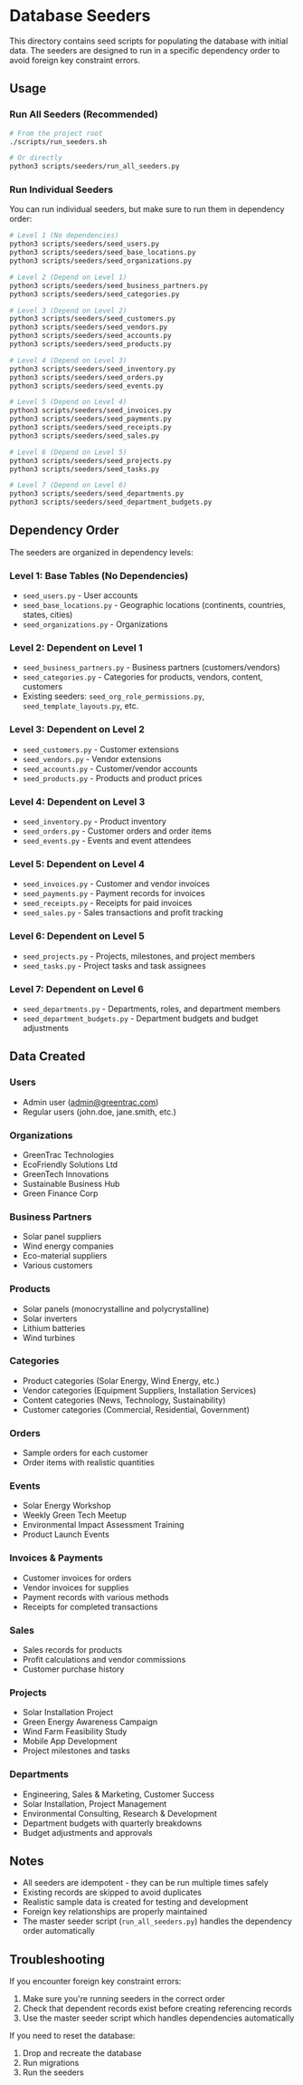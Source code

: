 # Database Seeders

This directory contains seed scripts for populating the database with initial data. The seeders are designed to run in a specific dependency order to avoid foreign key constraint errors.

## Usage

### Run All Seeders (Recommended)

```bash
# From the project root
./scripts/run_seeders.sh

# Or directly
python3 scripts/seeders/run_all_seeders.py
```

### Run Individual Seeders

You can run individual seeders, but make sure to run them in dependency order:

```bash
# Level 1 (No dependencies)
python3 scripts/seeders/seed_users.py
python3 scripts/seeders/seed_base_locations.py
python3 scripts/seeders/seed_organizations.py

# Level 2 (Depend on Level 1)
python3 scripts/seeders/seed_business_partners.py
python3 scripts/seeders/seed_categories.py

# Level 3 (Depend on Level 2)
python3 scripts/seeders/seed_customers.py
python3 scripts/seeders/seed_vendors.py
python3 scripts/seeders/seed_accounts.py
python3 scripts/seeders/seed_products.py

# Level 4 (Depend on Level 3)
python3 scripts/seeders/seed_inventory.py
python3 scripts/seeders/seed_orders.py
python3 scripts/seeders/seed_events.py

# Level 5 (Depend on Level 4)
python3 scripts/seeders/seed_invoices.py
python3 scripts/seeders/seed_payments.py
python3 scripts/seeders/seed_receipts.py
python3 scripts/seeders/seed_sales.py

# Level 6 (Depend on Level 5)
python3 scripts/seeders/seed_projects.py
python3 scripts/seeders/seed_tasks.py

# Level 7 (Depend on Level 6)
python3 scripts/seeders/seed_departments.py
python3 scripts/seeders/seed_department_budgets.py
```

## Dependency Order

The seeders are organized in dependency levels:

### Level 1: Base Tables (No Dependencies)
- `seed_users.py` - User accounts
- `seed_base_locations.py` - Geographic locations (continents, countries, states, cities)
- `seed_organizations.py` - Organizations

### Level 2: Dependent on Level 1
- `seed_business_partners.py` - Business partners (customers/vendors)
- `seed_categories.py` - Categories for products, vendors, content, customers
- Existing seeders: `seed_org_role_permissions.py`, `seed_template_layouts.py`, etc.

### Level 3: Dependent on Level 2
- `seed_customers.py` - Customer extensions
- `seed_vendors.py` - Vendor extensions
- `seed_accounts.py` - Customer/vendor accounts
- `seed_products.py` - Products and product prices

### Level 4: Dependent on Level 3
- `seed_inventory.py` - Product inventory
- `seed_orders.py` - Customer orders and order items
- `seed_events.py` - Events and event attendees

### Level 5: Dependent on Level 4
- `seed_invoices.py` - Customer and vendor invoices
- `seed_payments.py` - Payment records for invoices
- `seed_receipts.py` - Receipts for paid invoices
- `seed_sales.py` - Sales transactions and profit tracking

### Level 6: Dependent on Level 5
- `seed_projects.py` - Projects, milestones, and project members
- `seed_tasks.py` - Project tasks and task assignees

### Level 7: Dependent on Level 6
- `seed_departments.py` - Departments, roles, and department members
- `seed_department_budgets.py` - Department budgets and budget adjustments

## Data Created

### Users
- Admin user (admin@greentrac.com)
- Regular users (john.doe, jane.smith, etc.)

### Organizations
- GreenTrac Technologies
- EcoFriendly Solutions Ltd
- GreenTech Innovations
- Sustainable Business Hub
- Green Finance Corp

### Business Partners
- Solar panel suppliers
- Wind energy companies
- Eco-material suppliers
- Various customers

### Products
- Solar panels (monocrystalline and polycrystalline)
- Solar inverters
- Lithium batteries
- Wind turbines

### Categories
- Product categories (Solar Energy, Wind Energy, etc.)
- Vendor categories (Equipment Suppliers, Installation Services)
- Content categories (News, Technology, Sustainability)
- Customer categories (Commercial, Residential, Government)

### Orders
- Sample orders for each customer
- Order items with realistic quantities

### Events
- Solar Energy Workshop
- Weekly Green Tech Meetup
- Environmental Impact Assessment Training
- Product Launch Events

### Invoices & Payments
- Customer invoices for orders
- Vendor invoices for supplies
- Payment records with various methods
- Receipts for completed transactions

### Sales
- Sales records for products
- Profit calculations and vendor commissions
- Customer purchase history

### Projects
- Solar Installation Project
- Green Energy Awareness Campaign
- Wind Farm Feasibility Study
- Mobile App Development
- Project milestones and tasks

### Departments
- Engineering, Sales & Marketing, Customer Success
- Solar Installation, Project Management
- Environmental Consulting, Research & Development
- Department budgets with quarterly breakdowns
- Budget adjustments and approvals

## Notes

- All seeders are idempotent - they can be run multiple times safely
- Existing records are skipped to avoid duplicates
- Realistic sample data is created for testing and development
- Foreign key relationships are properly maintained
- The master seeder script (`run_all_seeders.py`) handles the dependency order automatically

## Troubleshooting

If you encounter foreign key constraint errors:
1. Make sure you're running seeders in the correct order
2. Check that dependent records exist before creating referencing records
3. Use the master seeder script which handles dependencies automatically

If you need to reset the database:
1. Drop and recreate the database
2. Run migrations
3. Run the seeders
